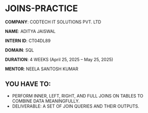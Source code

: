 # JOINS-PRACTICE

**COMPANY**: CODTECH IT SOLUTIONS PVT. LTD

**NAME**: ADITYA JAISWAL

**INTERN ID**: CT04DL89

**DOMAIN**: SQL

**DURATION**: 4 WEEKS (April 25, 2025 – May 25, 2025)

**MENTOR**: NEELA SANTOSH KUMAR

## YOU HAVE TO:
- PERFORM INNER, LEFT, RIGHT, AND FULL JOINS ON TABLES TO COMBINE DATA MEANINGFULLY.
- DELIVERABLE: A SET OF JOIN QUERIES AND THEIR OUTPUTS.
